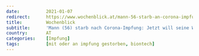 ```yaml
---
date:          2021-01-07
redirect:      https://www.wochenblick.at/mann-56-starb-an-corona-impfung-jetzt-will-seine-witwe-wachruetteln/
title:         Wochenblick
subtitle:      'Mann (56) starb nach Corona-Impfung: Jetzt will seine Witwe wachrütteln'
country:       AT
categories:    [Impfung]
tags:          [mit oder an impfung gestorben, biontech]
---
```

